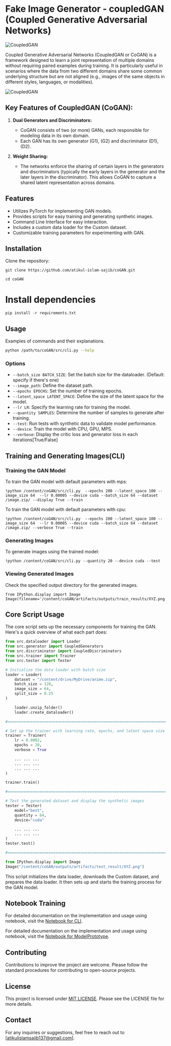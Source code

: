 # Fake Image Generator - coupledGAN (Coupled Generative Adversarial Networks)

![CoupledGAN](https://miro.medium.com/v2/resize:fit:1100/format:webp/1*JY9G6jB3CRpjQ2fN3yBugA.png)

Coupled Generative Adversarial Networks (CoupledGAN or CoGAN) is a framework designed to learn a joint representation of multiple domains without requiring paired examples during training. It is particularly useful in scenarios where the data from two different domains share some common underlying structure but are not aligned (e.g., images of the same objects in different styles, languages, or modalities).

![CoupledGAN](https://github.com/atikul-islam-sajib/Research-Assistant-Work-HWR/blob/main/fake_image.png)

## Key Features of CoupledGAN (CoGAN):

1. **Dual Generators and Discriminators:**
   - CoGAN consists of two (or more) GANs, each responsible for modeling data in its own domain.
   - Each GAN has its own generator \(G1\), \(G2\) and discriminator \(D1\), \(D2\).

2. **Weight Sharing:**
   - The networks enforce the sharing of certain layers in the generators and discriminators (typically the early layers in the generator and the later layers in the discriminator). This allows CoGAN to capture a shared latent representation across domains.

## Features

- Utilizes PyTorch for implementing GAN models.
- Provides scripts for easy training and generating synthetic images.
- Command Line Interface for easy interaction.
- Includes a custom data loader for the Custom dataset.
- Customizable training parameters for experimenting with GAN.

## Installation

Clone the repository:

```
git clone https://github.com/atikul-islam-sajib/coGAN.git

cd coGAN
```

# Install dependencies

```
pip install -r requirements.txt
```

## Usage

Examples of commands and their explanations.

```bash
python /path/to/coGAN/src/cli.py --help
```

### Options

- `--batch_size BATCH_SIZE`: Set the batch size for the dataloader. (Default: specify if there's one)
- `--image_path`: Define the dataset path.
- `--epochs EPOCHS`: Set the number of training epochs.
- `--latent_space LATENT_SPACE`: Define the size of the latent space for the model.
- `--lr LR`: Specify the learning rate for training the model.
- `--quantity SAMPLES`: Determine the number of samples to generate after training.
- `--test`: Run tests with synthetic data to validate model performance.
- `--device`: Train the model with CPU, GPU, MPS.
- `--verbose`: Display the critic loss and generator loss in each iterations[True/False]

## Training and Generating Images(CLI)

### Training the GAN Model

To train the GAN model with default parameters with mps:

```
!python /content/coGAN/src/cli.py  --epochs 200 --latent_space 100 --image_size 64  --lr 0.00005 --device cuda --batch_size 64 --dataset /image.zip/ --display True --train
```

To train the GAN model with default parameters with cpu:

```
!python /content/coGAN/src/cli.py  --epochs 200 --latent_space 100 --image_size 64  --lr 0.00005 --device cuda --batch_size 64 --dataset /image.zip/ --verbose True --train
```


### Generating Images

To generate images using the trained model:

```
!python /content/coGAN/src/cli.py --quantity 20 --device cuda --test
```

### Viewing Generated Images

Check the specified output directory for the generated images.

```
from IPython.display import Image
Image(filename='/content/coGAN/artifacts/outputs/train_results/XYZ.png')
```

## Core Script Usage

The core script sets up the necessary components for training the GAN. Here's a quick overview of what each part does:

```python
from src.dataloader import Loader
from src.generator import CoupledGenerators
from src.discriminator import CoupledDiscriminators
from src.trainer import Trainer
from src.tester import Tester

# Initialize the data loader with batch size
loader = Loader(
    dataset = "/content/drive/MyDrive/anime.zip",
    batch_size = 128,
    image_size = 64,
    split_size = 0.25
)

    loader.unzip_folder()
    loader.create_dataloader()

#================================================================================================================#

# Set up the trainer with learning rate, epochs, and latent space size
trainer = Trainer(
    lr = 0.0002,
    epochs = 20,
    verbose = True

    ... ... ... 
    ... ... ...
    ... ... ...
)

trainer.train()

#================================================================================================================#

# Test the generated dataset and display the synthetic images
tester = Tester(
    model="best",
    quantity = 64,
    device="cuda"

    ... ... ...
    ... ... ...
)
tester.test()

#================================================================================================================#

from IPython.display import Image
Image("/content/coGAN/outputs/artifacts/test_result/XYZ.png")
```

This script initializes the data loader, downloads the Custom dataset, and prepares the data loader. It then sets up and starts the training process for the GAN model.

## Notebook Training

For detailed documentation on the implementation and usage using notebook, visit the [Notebook for CLI](https://github.com/atikul-islam-sajib/coGAN/blob/main/notebooks/coGAN_Tutorial.ipynb).

For detailed documentation on the implementation and usage using notebook, visit the [Notebook for ModelPrototype](./notebooks/ModelPrototype.ipynb).

## Contributing

Contributions to improve the project are welcome. Please follow the standard procedures for contributing to open-source projects.

## License

This project is licensed under [MIT LICENSE](./LICENSE). Please see the LICENSE file for more details.

## Contact

For any inquiries or suggestions, feel free to reach out to [atikulislamsajib137@gmail.com].
